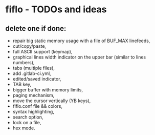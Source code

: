 # fiflo - TODOs and ideas
## delete one if done:
- repair big static memory usage with a file of BUF_MAX linefeeds,
- cut/copy/paste,
- full ASCII support (keymap),
- graphical lines width indicator on the upper bar (similar to lines numbers),
- tabs (multiple files),
- add .gitlab-ci.yml,
- edited/saved indicator,
- TAB key,
- bigger buffer with memory limits,
- paging mechanism,
- move the cursor vertically (YB keys),
- fiflo.conf file && colors,
- syntax highlighting,
- search option,
- lock on a file,
- hex mode.

